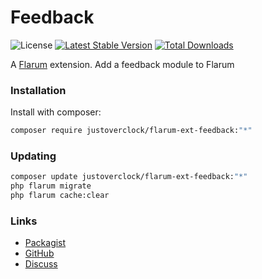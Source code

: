 # Feedback

![License](https://img.shields.io/badge/license-MIT-blue.svg) [![Latest Stable Version](https://img.shields.io/packagist/v/justoverclock/flarum-ext-feedback.svg)](https://packagist.org/packages/justoverclock/flarum-ext-feedback) [![Total Downloads](https://img.shields.io/packagist/dt/justoverclock/flarum-ext-feedback.svg)](https://packagist.org/packages/justoverclock/flarum-ext-feedback)

A [Flarum](http://flarum.org) extension. Add a feedback module to Flarum

### Installation

Install with composer:

```sh
composer require justoverclock/flarum-ext-feedback:"*"
```

### Updating

```sh
composer update justoverclock/flarum-ext-feedback:"*"
php flarum migrate
php flarum cache:clear
```

### Links

- [Packagist](https://packagist.org/packages/justoverclock/flarum-ext-feedback)
- [GitHub](https://github.com/justoverclock/flarum-ext-feedback)
- [Discuss](https://discuss.flarum.org/d/PUT_DISCUSS_SLUG_HERE)
